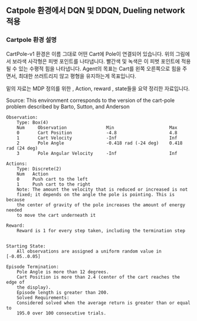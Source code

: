 ## Catpole 환경에서 DQN 및 DDQN, Dueling network 적용 



### Cartpole 환경 설명 

CartPole-v1 환경은 이름 그대로 어떤 Cart에 Pole이 연결되어 있습니다. 위의 그림에서 보라색 사각형은 피벗 포인트를 나타냅니다. 빨간색 및 녹색은 이 피벗 포인트에 적용될 수 있는 수평적 힘을 나타냅니다. Agent의 목표는 Cart를 왼쪽 오른쪽으로 힘을 주면서, 최대한 쓰러트리지 않고 평형을 유지하는게 목표입니다.  

밑의 자료는 MDP 정의를 위한 , Action, reward , state들을 요약 정리한 자료입니다. 


 Source:
        This environment corresponds to the version of the cart-pole problem
        described by Barto, Sutton, and Anderson
        
    Observation:
        Type: Box(4)
        Num     Observation               Min                     Max
        0       Cart Position             -4.8                    4.8
        1       Cart Velocity             -Inf                    Inf
        2       Pole Angle                -0.418 rad (-24 deg)    0.418 rad (24 deg)
        3       Pole Angular Velocity     -Inf                    Inf
        
    Actions:
        Type: Discrete(2)
        Num   Action
        0     Push cart to the left
        1     Push cart to the right
        Note: The amount the velocity that is reduced or increased is not
        fixed; it depends on the angle the pole is pointing. This is because
        the center of gravity of the pole increases the amount of energy needed
        to move the cart underneath it
        
    Reward:
        Reward is 1 for every step taken, including the termination step
  
  
    Starting State:
        All observations are assigned a uniform random value in [-0.05..0.05]
        
    Episode Termination:
        Pole Angle is more than 12 degrees.
        Cart Position is more than 2.4 (center of the cart reaches the edge of
        the display).
        Episode length is greater than 200.
        Solved Requirements:
        Considered solved when the average return is greater than or equal to
        195.0 over 100 consecutive trials.
